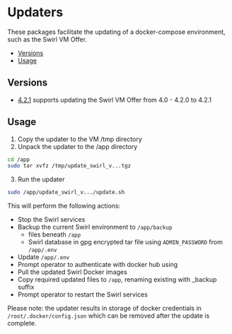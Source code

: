 # Updaters
These packages facilitate the updating of a docker-compose environment, such as the Swirl VM Offer.

- [Versions](#versions)
- [Usage](#usage)

## Versions
- [4.2.1](https://github.com/swirlai/docker-compose/raw/main/updaters/update_swirl_4_2_1_0_be59405.tar.gz) supports updating the Swirl VM Offer from 4.0 - 4.2.0 to 4.2.1

## Usage

1. Copy the updater to the VM /tmp directory
2. Unpack the updater to the /app directory
```bash
cd /app
sudo tar xvfz /tmp/update_swirl_v...tgz
````
3. Run the updater
```bash
sudo /app/update_swirl_v.../update.sh
```

This will perform the following actions:
- Stop the Swirl services
- Backup the current Swirl environment to `/app/backup`
    - files beneath `/app`
    - Swirl database in gpg encrypted tar file using `ADMIN_PASSWORD` from `/app/.env`
- Update `/app/.env`
- Prompt operator to authenticate with docker hub using
- Pull the updated Swirl Docker images
- Copy required updated files to `/app`, renaming existing with _backup suffix
- Prompt operator to restart the Swirl services


Please note: the updater results in storage of docker  credentials in `/root/.docker/config.json` which can be removed after the update is complete. 

